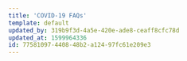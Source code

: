 ```yaml
---
title: 'COVID-19 FAQs'
template: default
updated_by: 319b9f3d-4a5e-420e-ade8-ceaff8cfc78d
updated_at: 1599964336
id: 77581097-4408-48b2-a124-97fc61e209e3
---
```

